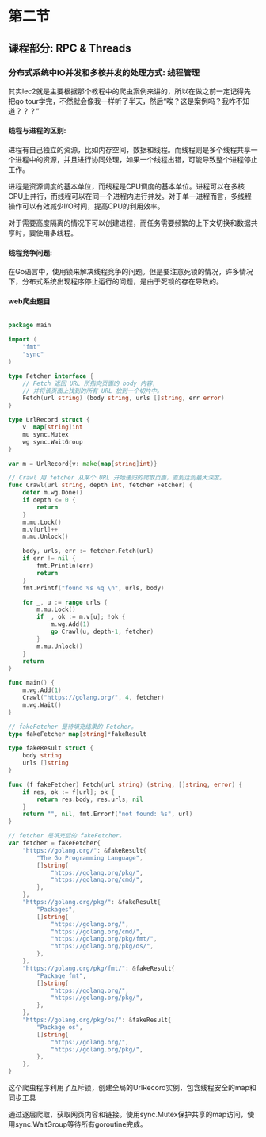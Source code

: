 # 第二节

## 课程部分: RPC & Threads

### 分布式系统中IO并发和多核并发的处理方式: 线程管理

其实lec2就是主要根据那个教程中的爬虫案例来讲的，所以在做之前一定记得先把go tour学完，不然就会像我一样听了半天，然后“唉？这是案例吗？我咋不知道？？？”

#### 线程与进程的区别:

进程有自己独立的资源，比如内存空间，数据和线程。而线程则是多个线程共享一个进程中的资源，并且进行协同处理，如果一个线程出错，可能导致整个进程停止工作。

进程是资源调度的基本单位，而线程是CPU调度的基本单位。进程可以在多核CPU上并行，而线程可以在同一个进程内进行并发。对于单一进程而言，多线程操作可以有效减少I/O时间，提高CPU的利用效率。

对于需要高度隔离的情况下可以创建进程，而任务需要频繁的上下文切换和数据共享时，要使用多线程。

#### 线程竞争问题:

在Go语言中，使用锁来解决线程竞争的问题。但是要注意死锁的情况，许多情况下，分布式系统出现程序停止运行的问题，是由于死锁的存在导致的。

#### web爬虫题目

```Go

package main

import (
	"fmt"
	"sync"
)

type Fetcher interface {
	// Fetch 返回 URL 所指向页面的 body 内容，
	// 并将该页面上找到的所有 URL 放到一个切片中。
	Fetch(url string) (body string, urls []string, err error)
}

type UrlRecord struct {
	v  map[string]int
	mu sync.Mutex
	wg sync.WaitGroup
}

var m = UrlRecord{v: make(map[string]int)}

// Crawl 用 fetcher 从某个 URL 开始递归的爬取页面，直到达到最大深度。
func Crawl(url string, depth int, fetcher Fetcher) {
	defer m.wg.Done()
	if depth <= 0 {
		return
	}
	m.mu.Lock()
	m.v[url]++
	m.mu.Unlock()

	body, urls, err := fetcher.Fetch(url)
	if err != nil {
		fmt.Println(err)
		return
	}
	fmt.Printf("found %s %q \n", urls, body)

	for _, u := range urls {
		m.mu.Lock()
		if _, ok := m.v[u]; !ok {
			m.wg.Add(1)
			go Crawl(u, depth-1, fetcher)
		}
		m.mu.Unlock()
	}
	return
}

func main() {
	m.wg.Add(1)
	Crawl("https://golang.org/", 4, fetcher)
	m.wg.Wait()
}

// fakeFetcher 是待填充结果的 Fetcher。
type fakeFetcher map[string]*fakeResult

type fakeResult struct {
	body string
	urls []string
}

func (f fakeFetcher) Fetch(url string) (string, []string, error) {
	if res, ok := f[url]; ok {
		return res.body, res.urls, nil
	}
	return "", nil, fmt.Errorf("not found: %s", url)
}

// fetcher 是填充后的 fakeFetcher。
var fetcher = fakeFetcher{
	"https://golang.org/": &fakeResult{
		"The Go Programming Language",
		[]string{
			"https://golang.org/pkg/",
			"https://golang.org/cmd/",
		},
	},
	"https://golang.org/pkg/": &fakeResult{
		"Packages",
		[]string{
			"https://golang.org/",
			"https://golang.org/cmd/",
			"https://golang.org/pkg/fmt/",
			"https://golang.org/pkg/os/",
		},
	},
	"https://golang.org/pkg/fmt/": &fakeResult{
		"Package fmt",
		[]string{
			"https://golang.org/",
			"https://golang.org/pkg/",
		},
	},
	"https://golang.org/pkg/os/": &fakeResult{
		"Package os",
		[]string{
			"https://golang.org/",
			"https://golang.org/pkg/",
		},
	},
}

```

这个爬虫程序利用了互斥锁，创建全局的UrlRecord实例，包含线程安全的map和同步工具

通过逐层爬取，获取网页内容和链接。使用sync.Mutex保护共享的map访问，使用sync.WaitGroup等待所有goroutine完成。

